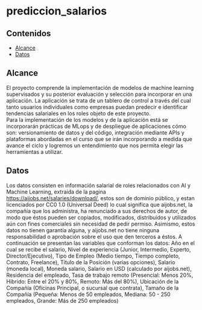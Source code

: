 # prediccion_salarios

## Contenidos
- [Alcance](#Alcance)
- [Datos](#Datos)

## Alcance
El proyecto comprende la implementación de modelos de machine learning supervisados y su posterior evaluación y selección para incorporar en una aplicación. La aplicación se trata de un tablero de control a través del cual tanto usuarios individuales como empresas puedan predecir e identificar tendencias salariales en los roles objeto de este proyecto.  
Para la implementación de los modelos y de la aplicación está se incorporarán prácticas de MLops y  de despliegue de aplicaciones cómo son: versionamiento de datos y del código, integración mediante APIs y plataformas abordadas en el curso que se irán incorporando a medida que avance el ciclo y logremos un entendimiento que nos permita elegir las herramientas a utilizar. 

## Datos
Los datos consisten en información salarial de roles relacionados con AI y Machine Learning, extraida de la pagina https://aijobs.net/salaries/download/, estos son de dominio público, y estan licenciados por CC0 1.0 (Universal Deed) lo cual significa que aijobs.net, la compañía que los administra, ha renunciado a sus derechos de autor, de modo que éstos pueden ser copiados, modificados, distribuidos y utilizados aún con fines comerciales sin necesidad de pedir permiso. Asimismo, estos datos no tienen garantía alguna, y aijobs.net no tiene ninguna responsabilidad o aprobación sobre el uso que den terceros a éstos. A continuación se presentan las variables que conforman los datos:
Año en el cual se recibe el salario, Nivel de experiencia (Junior, Intermedio, Experto,  Director/Ejecutivo), Tipo de Empleo (Medio tiempo, Tiempo completo, Contrato, Freelance), Título de la Posición (varias opciones), Salario (moneda local), Moneda salario, Salario en USD (calculado por aijobs.net), Residencia del empleado, Tasa de trabajo remoto (Presencial: Menos 20%, Hibrido: Entre el 20% y 80%, Remoto: Más del 80%), Ubicación de la Compañía (Oficinas Principal, o sucursal que contrata), Tamaño de la Compañía (Pequeña: Menos de 50 empleados, Mediana: 50 - 250 empleados, Grande: Más de 250 empleados)
